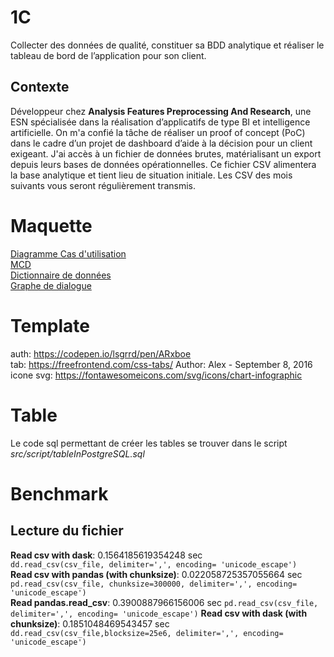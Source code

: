 # 1C
Collecter des données de qualité, constituer sa BDD analytique et réaliser le tableau de bord de l’application pour son client.


## Contexte 

Développeur chez **Analysis Features Preprocessing And Research**, une ESN spécialisée dans la réalisation d’applicatifs de type BI et intelligence artificielle. On m'a confié la tâche de réaliser un proof of concept (PoC) dans le cadre d’un projet de dashboard d’aide à la décision pour un client exigeant. J'ai accès à un fichier de données brutes, matérialisant un export depuis leurs bases de données opérationnelles. Ce fichier CSV alimentera la base analytique et tient lieu de situation initiale. Les CSV des mois suivants vous seront régulièrement transmis.

# Maquette

[Diagramme Cas d'utilisation](https://www.figma.com/file/wCJwaH3dUwMQARRD0wxpHZ/User-case---1C?node-id=0%3A1&t=UDvbBRgSV446cw0N-0)  
[MCD](https://www.figma.com/file/80RRVX8NEuYuqGJUt9FhrT/MCD---1C?t=UDvbBRgSV446cw0N-6)  
[Dictionnaire de données](https://docs.google.com/spreadsheets/d/1p_CTI3__ZoxmkFgh7LEjEW0RCtHmJ5KWUzqi0niW-yk/edit#gid=0)  
[Graphe de dialogue](https://www.figma.com/file/SkDeTZXnItz1stw5rYBSjY/graphe-de-dialogue?t=Lqoac4spLJYNhZWi-0)

# Template
auth: https://codepen.io/lsgrrd/pen/ARxboe  
tab: https://freefrontend.com/css-tabs/ Author: Alex - September 8, 2016  
icone svg:  https://fontawesomeicons.com/svg/icons/chart-infographic  

# Table
Le code sql permettant de créer les tables se trouver dans le script *src/script/tableInPostgreSQL.sql*


# Benchmark

## Lecture du fichier
**Read csv with dask**: 0.1564185619354248 sec  
```dd.read_csv(csv_file, delimiter=',', encoding= 'unicode_escape')```  
**Read csv with pandas (with chunksize)**: 0.022058725357055664 sec  
```pd.read_csv(csv_file, chunksize=300000, delimiter=',', encoding= 'unicode_escape')```  
**Read pandas.read_csv**: 0.3900887966156006 sec
```pd.read_csv(csv_file, delimiter=',', encoding= 'unicode_escape')```
**Read csv with dask (with chunksize)**: 0.1851048469543457 sec  
```dd.read_csv(csv_file,blocksize=25e6, delimiter=',', encoding= 'unicode_escape')```
